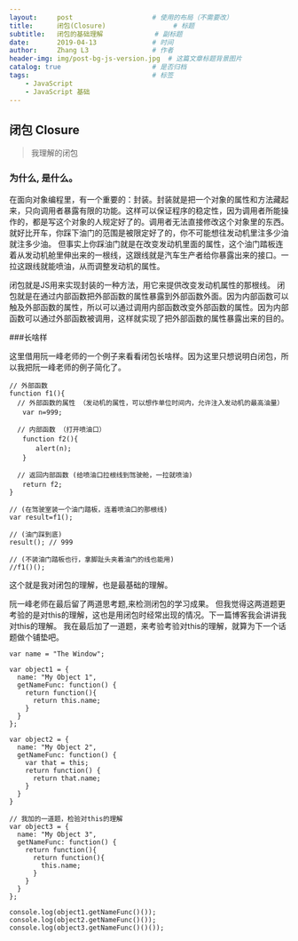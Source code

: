 ```yaml
---
layout:     post   				    # 使用的布局（不需要改）
title:      闭包(Closure) 				# 标题 
subtitle:   闭包的基础理解             # 副标题
date:       2019-04-13 				# 时间
author:     Zhang L3 				# 作者
header-img: img/post-bg-js-version.jpg 	# 这篇文章标题背景图片
catalog: true 						# 是否归档
tags:								# 标签
    - JavaScript
	- JavaScript 基础
---
```


## 闭包 Closure

> 我理解的闭包

### 为什么, 是什么。

在面向对象编程里，有一个重要的：封装。封装就是把一个对象的属性和方法藏起来，只向调用者暴露有限的功能。这样可以保证程序的稳定性，因为调用者所能操作的，都是写这个对象的人规定好了的。调用者无法直接修改这个对象里的东西。
就好比开车，你踩下油门的范围是被限定好了的，你不可能想往发动机里注多少油就注多少油。
但事实上你踩油门就是在改变发动机里面的属性，这个油门踏板连着从发动机舱里伸出来的一根线，这跟线就是汽车生产者给你暴露出来的接口。一拉这跟线就能喷油，从而调整发动机的属性。

闭包就是JS用来实现封装的一种方法，用它来提供改变发动机属性的那根线。
闭包就是在通过内部函数把外部函数的属性暴露到外部函数外面。因为内部函数可以触及外部函数的属性，所以可以通过调用内部函数改变外部函数的属性。因为内部函数可以通过外部函数被调用，这样就实现了把外部函数的属性暴露出来的目的。

###长啥样

这里借用阮一峰老师的一个例子来看看闭包长啥样。因为这里只想说明白闭包，所以我把阮一峰老师的例子简化了。

~~~
// 外部函数
function f1(){
  // 外部函数的属性 （发动机的属性，可以想作单位时间内，允许注入发动机的最高油量）
　　var n=999;

  // 内部函数 （打开喷油口）
　　function f2(){
　　　　alert(n);
　　}

  // 返回内部函数 (给喷油口拉根线到驾驶舱，一拉就喷油)
　　return f2;
}

// (在驾驶室装一个油门踏板，连着喷油口的那根线)
var result=f1();

// (油门踩到底)
result(); // 999

// (不装油门踏板也行，拿脚趾头夹着油门的线也能用)
//f1()();
~~~

这个就是我对闭包的理解，也是最基础的理解。

阮一峰老师在最后留了两道思考题,来检测闭包的学习成果。
但我觉得这两道题更考验的是对this的理解，这也是用闭包时经常出现的情况。下一篇博客我会讲讲我对this的理解。
我在最后加了一道题，来考验考验对this的理解，就算为下一个话题做个铺垫吧。

~~~
var name = "The Window";

var object1 = {
  name: "My Object 1",
  getNameFunc: function() {
    return function(){
      return this.name;        
    }
  }
};

var object2 = {
  name: "My Object 2",
  getNameFunc: function() {
    var that = this;
    return function() {
      return that.name;
    }
  }
}

// 我加的一道题，检验对this的理解
var object3 = {
  name: "My Object 3",
  getNameFunc: function() {
    return function(){
      return function(){
        this.name;        
      }
    }
  }
};

console.log(object1.getNameFunc()());
console.log(object2.getNameFunc()());
console.log(object3.getNameFunc()()());
~~~